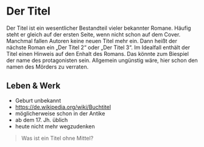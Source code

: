 # Der Titel
Der Titel ist ein wesentlicher Bestandteil vieler bekannter Romane.
Häufig steht er gleich auf der ersten Seite, wenn nicht schon auf dem Cover.
Manchmal fallen Autoren keine neuen Titel mehr ein. Dann heißt der nächste Roman ein „Der Titel 2“ oder „Der Titel 3“.
Im Idealfall enthält der Titel einen Hinweis auf den Enhalt des Romans. Das könnte zum Biespiel der name des protagonisten sein.
Allgemein ungünstig wäre, hier schon den namen des Mörders zu verraten.

## Leben & Werk
* Geburt unbekannt
* https://de.wikipedia.org/wiki/Buchtitel
* möglicherweise schon in der Antike
* ab dem 17. Jh. üblich
* heute nicht mehr wegzudenken

> Was ist ein Titel ohne Mittel?
